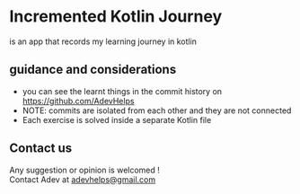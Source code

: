 <h1>Incremented Kotlin Journey</h1>

is an app that records my learning journey in kotlin

## guidance and considerations
- you can see the learnt things in the commit history on https://github.com/AdevHelps
- NOTE: commits are isolated from each other and they are not connected
- Each exercise is solved inside a separate Kotlin file

## Contact us
Any suggestion or opinion is welcomed !  
Contact Adev at adevhelps@gmail.com